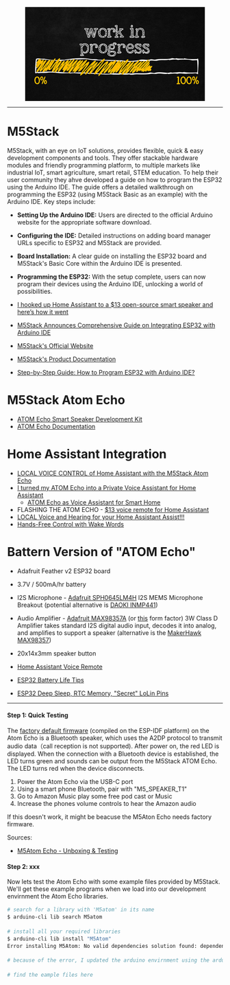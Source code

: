 <!--
Maintainer:   jeffskinnerbox@yahoo.com / www.jeffskinnerbox.me
Version:      0.0.0
-->


<div align="center">
<img src="https://raw.githubusercontent.com/jeffskinnerbox/blog/main/content/images/banners-bkgrds/work-in-progress.jpg"
    title="These materials require additional work and are not ready for general use." align="center" width=420px height=219px>
</div>


-----



# M5Stack

M5Stack, with an eye on IoT solutions, provides flexible, quick & easy development components and tools.
They offer stackable hardware modules and friendly programming platform, to multiple markets like
industrial IoT, smart agriculture, smart retail, STEM education.
To help their user community
they ahve developed a guide on how to program the ESP32 using the Arduino IDE.
The guide offers a detailed walkthrough on programming the ESP32
(using M5Stack Basic as an example) with the Arduino IDE.
Key steps include:

* **Setting Up the Arduino IDE:** Users are directed to the official Arduino website for the appropriate software download.
* **Configuring the IDE:** Detailed instructions on adding board manager URLs specific to ESP32 and M5Stack are provided.
* **Board Installation:** A clear guide on installing the ESP32 board and M5Stack's Basic Core within the Arduino IDE is presented.
* **Programming the ESP32:** With the setup complete, users can now program their devices using the Arduino IDE, unlocking a world of possibilities.

* [I hooked up Home Assistant to a $13 open-source smart speaker and here’s how it went](https://www.xda-developers.com/home-assistant-voice-control-with-atom-echo-smart-speaker/)
* [M5Stack Announces Comprehensive Guide on Integrating ESP32 with Arduino IDE](https://www.digitaljournal.com/pr/news/getnews/m5stack-announces-comprehensive-guide-on-integrating-esp32-with-arduino-ide)
* [M5Stack's Official Website](https://shop.m5stack.com/)
* [M5Stack's Product Documentation](https://docs.m5stack.com/en/products)
* [Step-by-Step Guide: How to Program ESP32 with Arduino IDE?](https://shop.m5stack.com/blogs/news/step-by-step-guide-how-to-program-esp32-with-arduino-ide)

# M5Stack Atom Echo

* [ATOM Echo Smart Speaker Development Kit](https://shop.m5stack.com/products/atom-echo-smart-speaker-dev-kit)
* [ATOM Echo Documentation](https://docs.m5stack.com/en/atom/atomecho)

# Home Assistant Integration

* [LOCAL VOICE CONTROL of Home Assistant with the M5Stack Atom Echo](https://www.youtube.com/watch?v=U2rykdQlSgA)
* [I turned my ATOM Echo into a Private Voice Assistant for Home Assistant](https://peyanski.com/atom-echo-as-private-voice-assistant/)
  * [ATOM Echo as Voice Assistant for Smart Home](https://www.youtube.com/watch?v=H12dX5oTBGg)
* FLASHING THE ATOM ECHO - [$13 voice remote for Home Assistant](https://www.home-assistant.io/voice_control/thirteen-usd-voice-remote/)
* [LOCAL Voice and Hearing for your Home Assistant Assist!!!](https://www.youtube.com/watch?v=MOJQU5zyoIY)
* [Hands-Free Control with Wake Words](https://www.mostlychris.com/hands-free-control-with-wake-words/)

# Battern Version of "ATOM Echo"

* Adafruit Feather v2 ESP32 board
* 3.7V / 500mA/hr battery
* I2S Microphone - [Adafruit SPH0645LM4H][01] I2S MEMS Microphone Breakout (potential alternative is [DAOKI INMP441][02])
* Audio Amplifier - [Adafruit MAX98357A][03] (or [this][04] form factor) 3W Class D Amplifier takes standard I2S digital audio input, decodes it into analog, and amplifies to support a speaker (alternative is the [MakerHawk MAX98357][05])
* 20x14x3mm speaker button

* [Home Assistant Voice Remote](https://www.youtube.com/watch?v=EeUG3Si9fZk)
* [ESP32 Battery Life Tips](https://www.youtube.com/watch?v=4EZYYPmQnJY)
* [ESP32 Deep Sleep, RTC Memory, "Secret" LoLin Pins](https://www.youtube.com/watch?v=r75MrWIVIw4)


---------


#### Step 1: Quick Testing

The [factory default firmware][10] (compiled on the ESP-IDF platform) on the Atom Echo is a Bluetooth speaker,
which uses the A2DP protocol to transmit audio data（call reception is not supported).
After power on, the red LED is displayed.
When the connection with a Bluetooth device is established,
the LED turns green and sounds can be output from the M5Stack ATOM Echo.
The LED turns red when the device disconnects.

1. Power the Atom Echo via the USB-C port
2. Using a smart phone Bluetooth, pair with "M5_SPEAKER_T1"
3. Go to Amazon Music play some free pod cast or Music
4. Increase the phones volume controls to hear the Amazon audio

If this doesn't work, it might be beacuse the M5Aton Echo needs factory firmware.

Sources:

* [M5Atom Echo - Unboxing & Testing](https://www.youtube.com/watch?v=ZMFTXzuPBqQ)

#### Step 2: xxx

Now lets test the Atom Echo with some example files provided by M5Stack.
We'll get these example programs when we load into our development envirnment
the Atom Echo libraries.

```bash
# search for a library with 'M5atom' in its name
$ arduino-cli lib search M5atom

# install all your required libraries
$ arduino-cli lib install "M5Atom"
Error installing M5Atom: No valid dependencies solution found: dependency 'ATOM-ECHO' is not available

# because of the error, I updated the arduino envirnment using the arduino IDE

# find the eample files here
```


[01]:https://www.adafruit.com/product/3421
[02]:https://www.amazon.com/gp/product/B0821521CV
[03]:https://www.adafruit.com/product/3006
[04]:https://www.adafruit.com/product/5770
[05]:https://www.amazon.com/gp/product/B07PS653CD

[10]:https://github.com/m5stack/M5-ProductExampleCodes/tree/master/Core/Atom/AtomEcho


